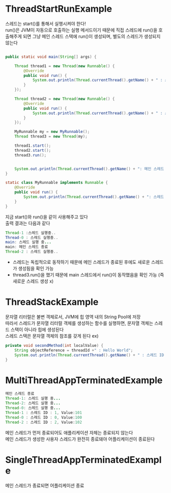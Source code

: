 # ThreadStartRunExample

스레드는 start()를 통해서 실행시켜야 한다!<br>
run()은 JVM이 자동으로 호출하는 실행 메서드이기 때문에 직접 스레드에 run()을 호출해주게 되면 그냥 메인 스레드 스택에 run()이 생성되며, 별도의 스레드가 생성되지 않는다<br>

```java

public static void main(String[] args) {

    Thread thread1 = new Thread(new Runnable() {
        @Override
        public void run() {
            System.out.println(Thread.currentThread().getName() + " : 스레드 실행중..");
        }
    });

    Thread thread2 = new Thread(new Runnable() {
        @Override
        public void run() {
            System.out.println(Thread.currentThread().getName() + " : 스레드 실행중..");
        }
    });

    MyRunnable my = new MyRunnable();
    Thread thread3 = new Thread(my);

    thread1.start();
    thread2.start();
    thread3.run();


    System.out.println(Thread.currentThread().getName() + ": 메인 스레드 종료");
}

static class MyRunnable implements Runnable {
    @Override
    public void run() {
        System.out.println(Thread.currentThread().getName() + ": 스레드 실행 중..");
    }
}

```
지금 start()와 run()을 같이 사용해주고 있다<br>
출력 결과는 다음과 같다
```java
Thread-1 :스레드 실행중..
Thread-0 : 스레드 실행중..
main: 스레드 실행 중...
main: 메인 스레드 종료
Thread-2 : 스레드 실행중..
```
 - 스레드는 독립적으로 동작하기 때문에 메인 스레드가 종료된 후에도 새로운 스레드가 생성됨을 확인 가능
 - thread3.run()을 했기 때문에 main 스레드에서 run()이 동작했음을 확인 가능 (즉 새로운 스레드 생성 x)

# ThreadStackExample

문자열 리터럴은 불변 객체로서, JVM에 힙 영역 내의 String Pool에 저장<br>
따라서 스레드가 문자열 리터럴 객체를 생성하는 함수를 실행하면, 문자열 객체는 스레드 스택이 아니라 힙에 생성된다<br>
스레드 스택은 문자열 객체의 참조를 갖게 된다
ex)
```java
private void secondMethod(int localValue) {
    String objectReference = threadId +" : Hello World";
    System.out.println(Thread.currentThread().getName() + " : 스레드 ID : "+threadId + " Value : "+localValue);
}
```

# MultiThreadAppTerminatedExample

```java
메인 스레드 종료
Thread-1: 스레드 실행 중...
Thread-2: 스레드 실행 중...
Thread-0: 스레드 실행 중...
Thread-1 : 스레드 ID : 1, Value:101
Thread-0 : 스레드 ID : 0, Value:100
Thread-2 : 스레드 ID : 2, Value:102
```
메인 스레드가 먼저 종료되어도 애플리케이션 자체는 종료되지 않는다<br>
메인 스레드가 생성한 사용자 스레드가 완전히 종료돼야 어플리케이션이 종료된다<br>

# SingleThreadAppTerminatedExample

메인 스레드가 종료되면 어플리케이션 종료
